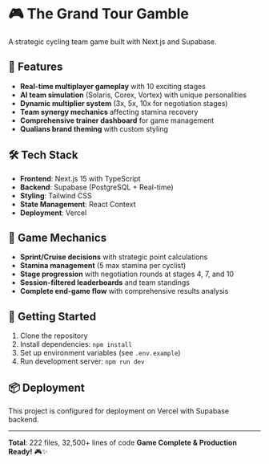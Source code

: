 # 🎮 The Grand Tour Gamble

A strategic cycling team game built with Next.js and Supabase.

## 🚀 Features

- **Real-time multiplayer gameplay** with 10 exciting stages
- **AI team simulation** (Solaris, Corex, Vortex) with unique personalities  
- **Dynamic multiplier system** (3x, 5x, 10x for negotiation stages)
- **Team synergy mechanics** affecting stamina recovery
- **Comprehensive trainer dashboard** for game management
- **Qualians brand theming** with custom styling

## 🛠️ Tech Stack

- **Frontend**: Next.js 15 with TypeScript
- **Backend**: Supabase (PostgreSQL + Real-time)
- **Styling**: Tailwind CSS
- **State Management**: React Context
- **Deployment**: Vercel

## 🎯 Game Mechanics

- **Sprint/Cruise decisions** with strategic point calculations
- **Stamina management** (5 max stamina per cyclist)
- **Stage progression** with negotiation rounds at stages 4, 7, and 10
- **Session-filtered leaderboards** and team standings
- **Complete end-game flow** with comprehensive results analysis

## 🚀 Getting Started

1. Clone the repository
2. Install dependencies: `npm install`
3. Set up environment variables (see `.env.example`)
4. Run development server: `npm run dev`

## 📦 Deployment

This project is configured for deployment on Vercel with Supabase backend.

---

**Total**: 222 files, 32,500+ lines of code
**Game Complete & Production Ready!** 🎮✨